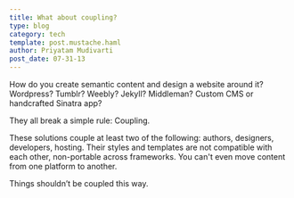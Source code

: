 ```yaml
---
title: What about coupling?
type: blog
category: tech
template: post.mustache.haml
author: Priyatam Mudivarti
post_date: 07-31-13
---
```


How do you create semantic content and design a website around it? Wordpress? Tumblr? Weebly? Jekyll? Middleman? Custom CMS or handcrafted Sinatra app?

They all break a simple rule: Coupling.

These solutions couple at least two of the following: authors, designers, developers, hosting. Their styles and templates are not compatible with each other, non-portable across frameworks. You can't even move content from one platform to another.

Things shouldn’t be coupled this way.
